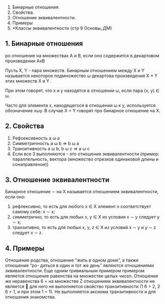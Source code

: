 1. Бинарные отношения. 
2. Свойства. 
3. Отношение эквивалентности.
4. Примеры
5.  *Классы эквивалентности (стр 9 Основы_ДМ)

## 1. Бинарные отношения
ро отношение на множествах A и B, если оно содержится в декартовом произведении AxB

Пусть X, Y - пара множеств. Бинарным отношением между X и Y называется некоторое подмножество ω декартова произведения X × Y этих множеств X и Y .

При этом говорят, что x и y находятся в отношении ω, если пара (x, y) ∈ ω. 

Часто для элемента x, находящегося в отношении ω к y, используется обозначение xωy. В случае X = Y говорят
про бинарное отношение на X.

## 2. Свойства 
1. Рефоексивность a ω a
2. Симметричность a ω b => b ω a
3. Транзитивность a ω b, b ω c => a ω c
4. Если все 3 выполняются - это отношение эквивалентности (пример: параллельность, вектора (множество отрезков одинаковой длины и сонаправленое))


## 3. Отношение эквивалентности

Бинарное отношение ∼ на X называется отношением эквивалентности,
если оно:

1) рефлексивно, то есть для любого x ∈ X элемент x соответствует самому себе: x ∼ x;
2) симметрично, то есть для любых x, y ∈ X из условия x ∼ y следует y ∼ x;
3) транзитивно, то есть для любых x, y, z ∈ X из условий x ∼ y и y ∼ z следует x ∼ z.

## 4. Примеры
Отношение родства, отношение “жить в одном доме”, а также отношение “ро-
диться в один и тот же день” являются отношениями эквивалентности. Еще одним тривиальным
примером примером является отношение равенства на множестве целых чисел. Отношение же неравенства 6 = на множестве Z отношением эквивалентности не является  для него не выполняется свойство транзитивности (1 6 = 2, 2 6 = 1, и при этом 1 = 1). Не выполняется аксиома транзитивности и для отношения знакомства.

